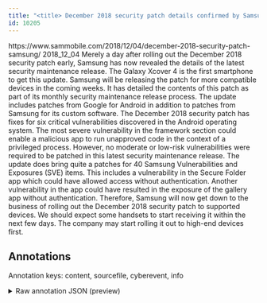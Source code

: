 ```yaml
---
title: "<title> December 2018 security patch details confirmed by Samsung </title>"
id: 10205
---
```


<title> December 2018 security patch details confirmed by Samsung </title>
<source> https://www.sammobile.com/2018/12/04/december-2018-security-patch-samsung/ </source>
<date> 2018_12_04 </date>
<text>
Merely a day after rolling out the December 2018 security patch early, Samsung has now revealed the details of the latest security maintenance release. The Galaxy Xcover 4 is the first smartphone to get this update. Samsung will be releasing the patch for more compatible devices in the coming weeks.
It has detailed the contents of this patch as part of its monthly security maintenance release process. The update includes patches from Google for Android in addition to patches from Samsung for its custom software.
The December 2018 security patch has fixes for six critical vulnerabilities discovered in the Android operating system. The most severe vulnerability in the framework section could enable a malicious app to run unapproved code in the context of a privileged process. However, no moderate or low-risk vulnerabilities were required to be patched in this latest security maintenance release.
The update does bring quite a patches for 40 Samsung Vulnerabilities and Exposures (SVE) items. This includes a vulnerability in the Secure Folder app which could have allowed access without authentication. Another vulnerability in the app could have resulted in the exposure of the gallery app without authentication.
Therefore, Samsung will now get down to the business of rolling out the December 2018 security patch to supported devices. We should expect some handsets to start receiving it within the next few days. The company may start rolling it out to high-end devices first.
</text>



## Annotations

Annotation keys: content, sourcefile, cyberevent, info

<details>
<summary>Raw annotation JSON (preview)</summary>

```json
{
  "content": "Merely a day after rolling out the December 2018 security patch early, Samsung has now revealed the details of the latest security maintenance release. The Galaxy Xcover 4 is the first smartphone to get this update. Samsung will be releasing the patch for more compatible devices in the coming weeks. It has detailed the contents of this patch as part of its monthly security maintenance release process. The update includes patches from Google for Android in addition to patches from Samsung for its custom software. The December 2018 security patch has fixes for six critical vulnerabilities discovered in the Android operating system. The most severe vulnerability in the framework section could enable a malicious app to run unapproved code in the context of a privileged process. However, no moderate or low-risk vulnerabilities were required to be patched in this latest security maintenance release. The update does bring quite a patches for 40 Samsung Vulnerabilities and Exposures (SVE) items. This includes a vulnerability in the Secure Folder app which could have allowed access without authentication. Another vulnerability in the app could have resulted in the exposure of the gallery app without authentication. Therefore, Samsung will now get down to the business of rolling out the December 2018 security patch to supported devices. We should expect some handsets to start receiving it within the next few days. The company may start rolling it out to high-end devices first.",
  "sourcefile": "10205.txt",
  "cyberevent": {
    "hopper": [
      {
        "index": 0,
        "relation": "Same",
        "events": [
          {
            "nugget": {
              "startOffset": 907,
              "index": "T27",
              "endOffset": 917,
              "text": "The update"
            },
            "index": "E9",
            "type": "Vulnerability-related",
            "subtype": "PatchVulnerability",
            "realis": "Actual"
          },
          {
            "index": "E8",
            "type": "Vulnerability-related",
            "realis": "Actual",
            "nugget": {
              "startOffset": 918,
              "index": "T24",
              "endOffset": 928,
              "text": "does bring"
            },
            "argument": [
              {
                "index": "T25",
                "text": "patches",
                "endOffset": 944,
                "role": {
                  "type": "Patch"
                },
                "startOffset": 937,
                "type": "Patch"
              },
              {
                "index": "T26",
                "text": "40 Samsung Vulnerabilities",
                "endOffset": 975,
                "role": {
                  "type": "Vulnerability"
                },
                "startOffset": 949,
                "type": "Vulnerability"
              },
              {
                "index": "T29",
                "text": "a vulnerability",
                "endOffset": 1032,
                "role": {
                  "type": "Vulnerability"
                },
                "startOffset": 1017,
                "type": "Vulnerability"
              },
              {
                "index": "T28",
                "text": "the Secure Folder app",
                "endOffset": 1057,
                "role": {
                  "type": "Vulnerable_System"
                },
                "startOffset": 1036,
                "type": "Software"
              },
              {
                "index": "T30",
                "text": "allowed access without authentication",
                "endOffset": 1112,
                "role": {
                  "CAPEC-Meta": "Functionality Misuse",
                  "type": "Issues-Addressed",
                  "confidence": 0.9276134669780731
                },
                "startOffset": 1075,
                "type": "Capabilities"
              }
            ],
            "subtype": "Pat
```
</details>
